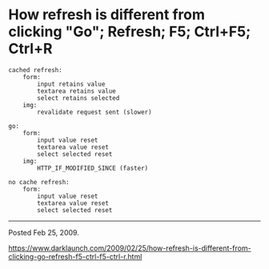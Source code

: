 # How refresh is different from clicking "Go"; Refresh; F5; Ctrl+F5; Ctrl+R

```
cached refresh:
	form:
		input retains value
		textarea retains value
		select retains selected
	img:
		revalidate request sent (slower)
		
go:
	form:
		input value reset
		textarea value reset
		select selected reset
	img:
		HTTP_IF_MODIFIED_SINCE (faster)

no cache refresh:
	form:
		input value reset
		textarea value reset
		select selected reset
```

---

Posted Feb 25, 2009.

https://www.darklaunch.com/2009/02/25/how-refresh-is-different-from-clicking-go-refresh-f5-ctrl-f5-ctrl-r.html